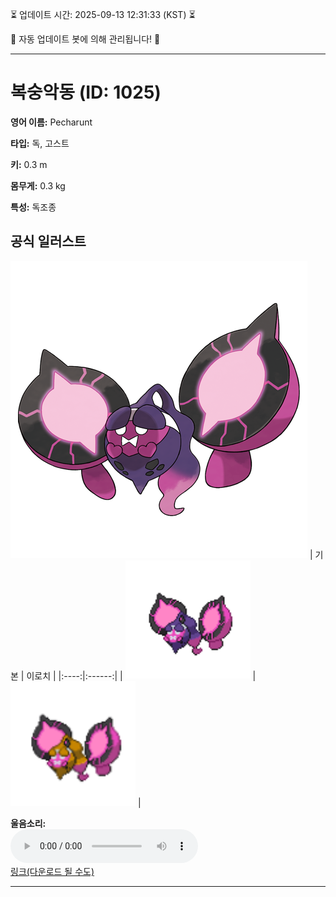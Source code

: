 
⏳ 업데이트 시간: 2025-09-13 12:31:33 (KST) ⏳

🤖 자동 업데이트 봇에 의해 관리됩니다! 🤖

---

# 복숭악동 (ID: 1025)
**영어 이름:** Pecharunt

**타입:** 독, 고스트

**키:** 0.3 m

**몸무게:** 0.3 kg

**특성:** 독조종

## 공식 일러스트
![](https://raw.githubusercontent.com/PokeAPI/sprites/master/sprites/pokemon/other/official-artwork/1025.png)
| 기본 | 이로치 |
|:----:|:------:|
| <img src="https://raw.githubusercontent.com/PokeAPI/sprites/master/sprites/pokemon/1025.png" width="200"> | <img src="https://raw.githubusercontent.com/PokeAPI/sprites/master/sprites/pokemon/shiny/1025.png" width="200"> |

**울음소리:**<br><audio controls src="https://raw.githubusercontent.com/PokeAPI/cries/main/cries/pokemon/latest/1025.ogg"></audio><br> [링크(다운로드 될 수도)](https://raw.githubusercontent.com/PokeAPI/cries/main/cries/pokemon/latest/1025.ogg)


---
